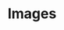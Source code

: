---
layout: gallery
title: Images
breadcrumbs:
    - {label: Countries, url: ../index.html}
    - {label: Nigeria, url: ../nigeria.html}
---